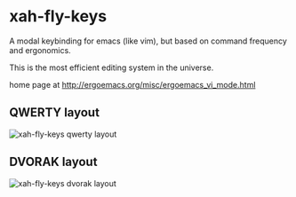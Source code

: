 xah-fly-keys
===================

A modal keybinding for emacs (like vim), but based on command frequency and ergonomics.

This is the most efficient editing system in the universe.

home page at
http://ergoemacs.org/misc/ergoemacs_vi_mode.html

QWERTY layout
-------------------
![xah-fly-keys qwerty layout](https://cdn.rawgit.com/jessdejong/xah-fly-keys/47718bf8/xah_fly_keys_layout_qwerty.svg "xah-fly-keys qwerty layout")

DVORAK layout
-------------------
![xah-fly-keys dvorak layout](https://cdn.rawgit.com/jessdejong/xah-fly-keys/c45a13cf/xah_fly_keys_layout_dvorak.svg "xah-fly-keys dvorak layout")
